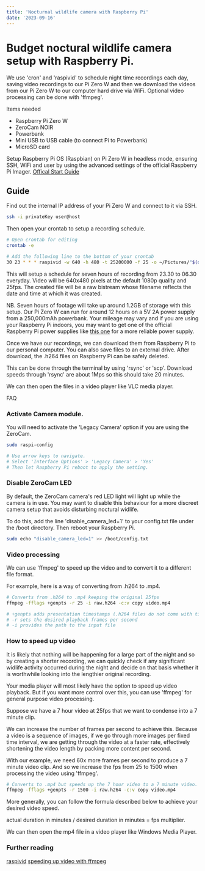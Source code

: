```yaml
--- 
title: 'Nocturnal wildlife camera with Raspberry Pi'
date: '2023-09-16' 
---
```


# Budget noctural wildlife camera setup with Raspberry Pi.

We use 'cron' and 'raspivid' to schedule night time recordings each day, saving video recordings to our Pi Zero W and then we download the videos from our Pi Zero W to our computer hard drive via WiFi. Optional video processing can be done with 'ffmpeg'.

Items needed
- Raspberry Pi Zero W 
- ZeroCam NOIR 
- Powerbank 
- Mini USB to USB cable (to connect Pi to Powerbank)
- MicroSD card 

Setup Raspberry Pi OS (Raspbian) on Pi Zero W in headless mode, ensuring SSH, WiFi and user by using the advanced settings of the official Raspberry Pi Imager. [Offical Start Guide](https://www.raspberrypi.com/documentation/computers/getting-started.html#setting-up-your-raspberry-pi)

## Guide

Find out the internal IP address of your Pi Zero W and connect to it via SSH.

```bash
ssh -i privateKey user@host 
``` 

Then open your crontab to setup a recording schedule.

```bash
# Open crontab for editing
crontab -e 

# Add the following line to the bottom of your crontab
30 23 * * * raspivid -w 640 -h 480 -t 25200000 -f 25 -o ~/Pictures/"$(date +%Y%m%dT%H%M%S)".h264 
```

This will setup a schedule for seven hours of recording from 23.30 to 06.30 everyday. Video will be 640x480 pixels at the default 1080p quality and 25fps. 
The created file will be a raw bistream whose filename reflects the date and time at which it was created.

NB. 
Seven hours of footage will take up around 1.2GB of storage with this setup. Our Pi Zero W can run for around 12 hours on a 5V 2A power supply from a 250,000mAh powerbank. Your mileage may vary and if you are using your Raspberry Pi indoors, you may want to get one of the official Raspberry Pi power supplies like [this one](https://thepihut.com/products/raspberry-pi-zero-uk-power-supply) for a more reliable power supply.

Once we have our recordings, we can download them from Raspberry Pi to our personal computer. You can also save files to an external drive. 
After download, the .h264 files on Raspberry Pi can be safely deleted.

This can be done through the terminal by using 'rsync' or 'scp'. 
Download speeds through 'rsync' are about 1Mps so this should take 20 minutes.

We can then open the files in a video player like VLC media player.


FAQ 

### Activate Camera module. 

You will need to activate the 'Legacy Camera' option if you are using the ZeroCam.

```bash 
sudo raspi-config 

# Use arrow keys to navigate.
# Select 'Interface Options' > 'Legacy Camera' > 'Yes' 
# Then let Raspberry Pi reboot to apply the setting.
```
 
### Disable ZeroCam LED 

By default, the ZeroCam camera's red LED light will light up while the camera is in use. You may want to disable this behaviour for a more discreet camera setup that avoids disturbing noctural widlife.

To do this, add the line 'disable_camera_led=1' to your config.txt file under the /boot directory. 
Then reboot your Raspberry Pi. 

```bash 
sudo echo "disable_camera_led=1" >> /boot/config.txt
```

### Video processing 

We can use 'ffmpeg' to speed up the video and to convert it to a different file format.

For example, here is a way of converting from .h264 to .mp4.

```bash 
# Converts from .h264 to .mp4 keeping the original 25fps
ffmpeg -fflags +genpts -r 25 -i raw.h264 -c:v copy video.mp4

# +genpts adds presentation timestamps (.h264 files do not come with timestamps)
# -r sets the desired playback frames per second
# -i provides the path to the input file
```

### How to speed up video 

It is likely that nothing will be happening for a large part of the night and so by creating a shorter recording, we can quickly check if any significant widlife activity occurred during the night and decide on that basis whether it is worthwhile looking into the lengthier original recording.

Your media player will most likely have the option to speed up video playback. But if you want more control over this, you can use 'ffmpeg' for general purpose video processing.

Suppose we have a 7 hour video at 25fps that we want to condense into a 7 minute clip. 

We can increase the number of frames per second to achieve this. Because a video is a sequence of images, if we go through more images per fixed time interval, we are getting through the video at a faster rate, effectively shortening the video length by packing more content per second. 

With our example, we need 60x more frames per second to produce a 7 minute video clip. And so we increase the fps from 25 to 1500 when processing the video using 'ffmpeg'. 

```bash 
# Converts to .mp4 but speeds up the 7 hour video to a 7 minute video.
ffmpeg -fflags +genpts -r 1500 -i raw.h264 -c:v copy video.mp4
```

More generally, you can follow the formula described below to achieve your desired video speed.

actual duration in minutes / desired duration in minutes = fps multiplier. 

We can then open the mp4 file in a video player like Windows Media Player.


### Further reading 
[raspivid](https://www.raspberrypi.com/documentation/computers/camera_software.html#raspivid)
[speeding up video with ffmpeg](http://trac.ffmpeg.org/wiki/How%20to%20speed%20up%20/%20slow%20down%20a%20video)
